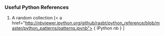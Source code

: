 ### Useful Python References
1) A random collection [< a href="http://nbviewer.ipython.org/github/rasbt/python_reference/blob/master/python_patterns/patterns.ipynb"> { IPython nb } </a> ]
